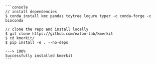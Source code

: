


<div class=termy>
    
    ```console
    // install dependencies
    $ conda install kmc pandas toytree loguru typer -c conda-forge -c bioconda

    // clone the repo and install locally
    $ git clone https://github.com/eaton-lab/kmerkit
    $ cd kmerkit/
    $ pip install -e . --no-deps

    ---> 100%
    Successfully installed kmerkit
    ```
</div>
